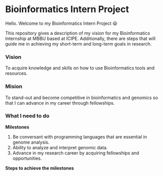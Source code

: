 # Bioinformatics Intern Project

Hello. Welcome to my Bioinformatics Intern Project :smiley:

This repository gives a description of my vision for my Bioinformatics Internship at MBBU based at ICIPE. Additionally, there are steps that will guide me in achieving my short-term and long-term goals in research.

### **Vision**

To acquire knowledge and skills on how to use Bioinformatics tools and resources.

### **Mision**

To stand-out and become competitive in bioinformatics and genomics so that I can advance in my career through fellowships.

### **What I need to do**

**Milestones**
 1. Be conversant with programming languages that are essential in genome analysis.
 2. Ability to analyze and interpret genomic data.
 3. Advance in my research career by acquiring fellowships and opportunities.

**Steps to achieve the milestones**
